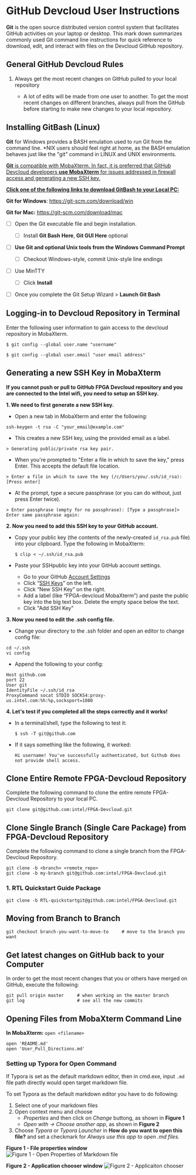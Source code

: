 # GitHub Devcloud User Instructions 

**Git** is the open source distributed version control system that facilitates GitHub activities on your laptop or desktop. This mark down summarizes commonly used Git command line instructions for quick reference to download, edit, and interact with files on the Devcloud GitHub repository. 

## General GitHub Devcloud Rules

1. Always get the most recent changes on GitHub pulled to your local repository 

   - A lot of edits will be made from one user to another. To get the most recent changes on different branches, always pull from the GitHub before starting to make new changes to your local repository. 

   

## Installing GitBash (Linux)

   **Git** for Windows provides a BASH emulation used to run Git from the command line. *NIX users should feel right at home, as the BASH emulation behaves just like the "git" command in LINUX and UNIX environments. 

   <u>**Git** is compatible with MobaXterm. In fact, it is preferred that GitHub Devcloud developers **use MobaXterm** for issues addressed in firewall access and generating a new SSH key.</u>

   <u>**Click one of the following links to download GitBash to your Local PC:**</u>

   **Git for Windows**: https://git-scm.com/download/win

   **Git for Mac:** https://git-scm.com/download/mac

   - [ ] Open the Git executable file and begin installation. 
     - [ ] Install **Git Bash** **Here**, **Git GUI Here** optional
   - [ ] **Use Git and optional Unix tools from the Windows Command Prompt**
     - [ ] Checkout Windows-style, commit Unix-style line endings
   - [ ] Use MinTTY 
     - [ ] Click **Install**
   - [ ] Once you complete the Git Setup Wizard > **Launch Git Bash**

   

   ## Logging-in to Devcloud Repository in Terminal

   Enter the following user information to gain access to the devcloud repository in MobaXterm. 

   ```
   $ git config --global user.name "username"
   ```

   ```
   $ git config --global user.email "user email address"
   ```

   

## Generating a new SSH Key in MobaXterm

**If you cannot push or pull to GitHub FPGA Devcloud repository and you are connected to the Intel wifi, you need to setup an SSH key.** 

**1. We need to first generate a new SSH key.**

- Open a new tab in MobaXterm and enter the following: 

```
ssh-keygen -t rsa -C "your_email@example.com"
```

- This creates a new SSH key, using the provided email as a label. 

```
> Generating public/private rsa key pair. 
```

- When you're prompted to "Enter a file in which to save the key," press Enter. This accepts the default file location.

```shell
> Enter a file in which to save the key (/c/Users/you/.ssh/id_rsa):[Press enter]
```

- At the prompt, type a secure passphrase (or you can do without, just press Enter twice). 

```shell
> Enter passphrase (empty for no passphrase): [Type a passphrase]> Enter same passphrase again:
```



**2. Now you need to add this SSH key to your GitHub account.**

- Copy your public key (the contents of the newly-created `id_rsa.pub` file) into your clipboard. Type the following in MobaXterm:

  ```
  $ clip < ~/.ssh/id_rsa.pub
  ```

- Paste your SSHpublic key into your GitHub account settings.

  - Go to your GitHub [Account Settings](https://github.com/settings/profile)
  - Click “[SSH Keys](https://github.com/settings/ssh)” on the left.
  - Click “New SSH Key” on the right.
  - Add a label (like “FPGA-devcloud MobaXterm”) and paste the public key into the big text box. Delete the empty space below the text. 
  - Click "Add SSH Key"



**3. Now you need to edit the .ssh config file.** 

- Change your directory to the .ssh folder and open an editor to change config file:

```
cd ~/.ssh	
vi config	
```

- Append the following to your config: 

```
Host github.com
port 22
User git
IdentityFile ~/.ssh/id_rsa
ProxyCommand socat STDIO SOCKS4:proxy-us.intel.com:%h:%p,socksport=1080
```

**4. Let's test if you completed all the steps correctly and it works!** 

- In a terminal/shell, type the following to test it:

  ```
  $ ssh -T git@github.com
  ```

- If it says something like the following, it worked:

  ```
  Hi username! You've successfully authenticated, but Github does
  not provide shell access.
  ```

## Clone Entire Remote FPGA-Devcloud Repository

Complete the following command to clone the entire remote FPGA-Devcloud Repository to your local PC. 

```
git clone git@github.com:intel/FPGA-Devcloud.git
```



## Clone Single Branch (Single Care Package) from FPGA-Devcloud Repository

Complete the following command to clone a single branch from the FPGA-Devcloud Repository. 

```
git clone -b <branch> <remote_repo>
git clone -b my-branch git@github.com:intel/FPGA-Devcloud.git
```

### 1.  RTL Quickstart Guide Package

```
git clone -b RTL-quickstartgit@github.com:intel/FPGA-Devcloud.git
```



## Moving from Branch to Branch

```
git checkout branch-you-want-to-move-to		# move to the branch you want
```



## Get latest changes on GitHub back to your Computer

In order to get the most recent changes that you or others have merged on GitHub, execute the following:

```
git pull origin master     # when working on the master branch
git log					   # see all the new commits
```



## Opening Files from MobaXterm Command Line

**In MobaXterm:** `open <filename>` 

```
open 'README.md'
open 'User_Pull_Directions.md'
```



### Setting up Typora for Open Command

If Typora is set as the default markdown editor, then in cmd.exe, input `.md` file path directly would open target markdown file. 



To set Typora as the default markdown editor you have to do following:

1. Select one of your markdown files
2. Open context menu and choose
   - *Properties* and then click on *Change* buttong, as shown in **Figure 1**
   - *Open with -> Choose another app*, as shown in **Figure 2**
3. Choose *Typora* or *Typora Launcher* in **How do you want to open this file?** and set a checkmark for *Always use this app to open .md files.*

**Figure 1 - File properties window**
![Figure 1 - Open Properties of Markdown file](https://support.typora.io/media/use-from-shell/Snip20180704_1.png)

**Figure 2 - Application chooser window**
![Figure 2 - Applicaiton chooser](https://support.typora.io/media/use-from-shell/Snip20180704_2.png)